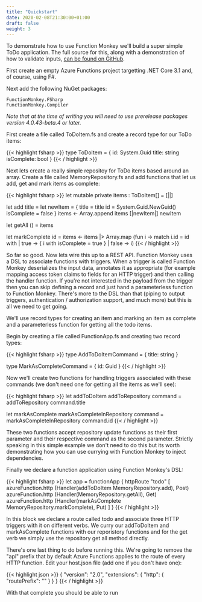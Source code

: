 ```yaml
---
title: "Quickstart"
date: 2020-02-08T21:30:00+01:00
draft: false
weight: 3
---
```


To demonstrate how to use Function Monkey we'll build a super simple ToDo application. The full source for this, along with a demonstration of how to validate inputs, [can be found on GitHub](https://wwww.github.com).

First create an empty Azure Functions project targetting .NET Core 3.1 and, of course, using F#.

Next add the following NuGet packages:

    FunctionMonkey.FSharp
    FunctionMonkey.Compiler

_Note that at the time of writing you will need to use prerelease packages version 4.0.43-beta.4 or later._

First create a file called ToDoItem.fs and create a record type for our ToDo items:

{{< highlight fsharp >}}
type ToDoItem = {
    id: System.Guid
    title: string
    isComplete: bool
}
{{< / highlight >}}

Next lets create a really simple repositoy for ToDo items based around an array. Create a file called MemoryRepository.fs and add functions that let us add, get and mark items as complete:

{{< highlight fsharp >}}
let mutable private items : ToDoItem[] = [||]

let add title =
    let newItem = {
        title = title
        id = System.Guid.NewGuid()
        isComplete = false
    }
    items <- Array.append items [|newItem|]
    newItem
    
let getAll () = items

let markComplete id =
    items <-
        items
        |> Array.map (fun i -> match i.id = id with
                               | true -> { i with isComplete = true }
                               | false -> i)
{{< / highlight >}}

So far so good. Now lets wire this up to a REST API. Function Monkey uses a DSL to associate functions with triggers. When a trigger is called Function Monkey deserializes the input data, annotates it as appropriate (for example mapping access token claims to fields for an HTTP trigger) and then calling the handler function. If you're not interested in the payload from the trigger then you can skip defining a record and just hand a parameterless function to Function Monkey. There's more to the DSL than that (piping to output triggers, authentication / authorization support, and much more) but this is all we need to get going.

We'll use record types for creating an item and marking an item as complete and a parameterless function for getting all the todo items.

Begin by creating a file called FunctionApp.fs and creating two record types:

{{< highlight fsharp >}}
type AddToDoItemCommand = {
    title: string
}

type MarkAsCompleteCommand = {
    id: Guid
}
{{< / highlight >}}

Now we'll create two functions for handling triggers associated with these commands (we don't need one for getting all the items as we'll see):

{{< highlight fsharp >}}
let addToDoItem addToRepository command =
    addToRepository command.title
    
let markAsComplete markAsCompleteInRepository command =
    markAsCompleteInRepository command.id
{{< / highlight >}}

These two functions accept repository update functions as their first parameter and their respective command as the second parameter. Strictly speaking in this simple example we don't need to do this but its worth demonstrating how you can use currying with Function Monkey to inject dependencies.

Finally we declare a function application using Function Monkey's DSL:

{{< highlight fsharp >}}
let app = functionApp {
    httpRoute "todo" [
        azureFunction.http (Handler(addToDoItem MemoryRepository.add), Post)
        azureFunction.http (Handler(MemoryRepository.getAll), Get)
        azureFunction.http (Handler(markAsComplete MemoryRepository.markComplete), Put)
    ]
}
{{< / highlight >}}

In this block we declare a route called todo and associate three HTTP triggers with it on different verbs. We curry our addToDoItem and markAsComplete functions with our reporistory functions and for the get verb we simply use the repository get all method directly.

There's one last thing to do before running this. We're going to remove the "api" prefix that by default Azure Functions applies to the route of every HTTP function. Edit your host.json file (add one if you don't have one):

{{< highlight json >}}
{
    "version": "2.0",
    "extensions": {
        "http": {
            "routePrefix": ""
        }
    }
}
{{< / highlight >}}

With that complete you should be able to run 